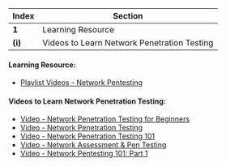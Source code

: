 Index | Section
---   | ---
**1** | Learning Resource
**(i)** | Videos to Learn Network Penetration Testing


#### Learning Resource:

  * [Playlist Videos - Network Pentesting](https://www.youtube.com/playlist?list=PLCLxMnnAnGimyz4KXSA4TW-VEyEXEiV7U)


#### Videos to Learn Network Penetration Testing:

  * [Video - Network Penetration Testing for Beginners](https://www.youtube.com/watch?v=3Kq1MIfTWCE&ab_channel=freeCodeCamp.org)
  * [Video - Network Penetration Testing](https://www.youtube.com/watch?v=qKalLEbLJ2k&ab_channel=CyberopsInfosec)
  * [Video - Network Penetration Testing 101](https://www.youtube.com/watch?v=XBwgqrNuh-0&ab_channel=SecurityMetrics%2CInc)
  * [Video - Network Assessment & Pen Testing](https://www.youtube.com/watch?v=2ojAj7VCn24&ab_channel=INFOSECTRAIN)
  * [Video - Network Pentesting 101: Part 1](https://www.youtube.com/watch?v=6I2BQn5aqjU&ab_channel=7MinuteSecurity)

